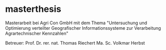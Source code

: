 masterthesis
============

Masterarbeit bei Agri Con GmbH mit dem Thema "Untersuchung und Optimierung verteilter Geografischer Informationssysteme zur Verarbeitung Agrartechnischer Kennzahlen"

Betreuer:
Prof. Dr. rer. nat. Thomas Riechert
Ma. Sc. Volkmar Herbst
